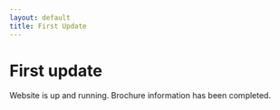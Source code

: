 ```yaml
---
layout: default
title: First Update
---
```

# First update

Website is up and running.
Brochure information has been completed.
